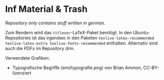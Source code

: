 Inf Material & Trash
=====

*Repository only contains stuff written in german.*

Zum Rendern wird das `titlesec`-LaTeX-Paket benötigt. In den Ubuntu-Repositories ist das
irgendwo in den Paketen `texlive-latex-recommended texlive-latex-extra texlive-fonts-recommended`
enthalten.
Alternativ sind auch die PDFs im Repository drin.

Verwendete Grafiken:
* Typografische Begriffe (emi/typografie.png) von Brian Ammon, CC-BY-lizenziert
